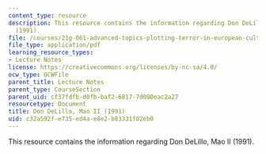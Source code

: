 ```yaml
---
content_type: resource
description: This resource contains the information regarding Don DeLillo, Mao II
  (1991).
file: /courses/21g-061-advanced-topics-plotting-terror-in-european-culture-spring-2004/c32a592fe735ed4ae8e2b83331f02eb0_MIT21G_061S04_deLillo.pdf
file_type: application/pdf
learning_resource_types:
- Lecture Notes
license: https://creativecommons.org/licenses/by-nc-sa/4.0/
ocw_type: OCWFile
parent_title: Lecture Notes
parent_type: CourseSection
parent_uid: cf37fdfb-d0fb-baf2-6817-7d090eac2a27
resourcetype: Document
title: Don DeLillo, Mao II (1991)
uid: c32a592f-e735-ed4a-e8e2-b83331f02eb0
---
```

This resource contains the information regarding Don DeLillo, Mao II (1991).
